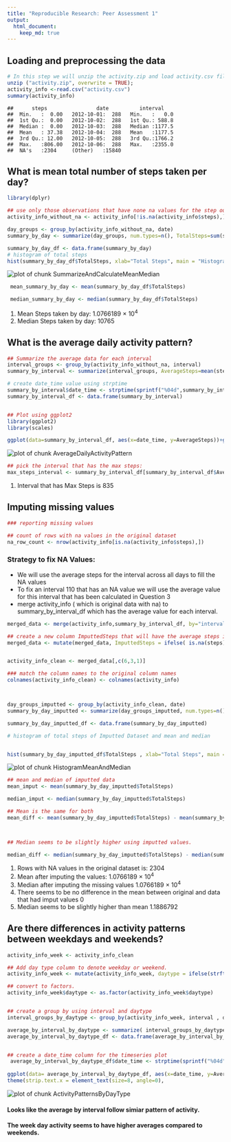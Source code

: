 ```yaml
---
title: "Reproducible Research: Peer Assessment 1"
output: 
  html_document:
    keep_md: true
---
```



## Loading and preprocessing the data


```r
# In this step we will unzip the activity.zip and load activity.csv file 
unzip ("activity.zip", overwrite = TRUE);
activity_info <-read.csv("activity.csv")
summary(activity_info)
```

```
##      steps                date          interval     
##  Min.   :  0.00   2012-10-01:  288   Min.   :   0.0  
##  1st Qu.:  0.00   2012-10-02:  288   1st Qu.: 588.8  
##  Median :  0.00   2012-10-03:  288   Median :1177.5  
##  Mean   : 37.38   2012-10-04:  288   Mean   :1177.5  
##  3rd Qu.: 12.00   2012-10-05:  288   3rd Qu.:1766.2  
##  Max.   :806.00   2012-10-06:  288   Max.   :2355.0  
##  NA's   :2304     (Other)   :15840
```



## What is mean total number of steps taken per day?

```r
library(dplyr)

## use only those observations that have none na values for the step out
activity_info_without_na <- activity_info[!is.na(activity_info$steps),]

day_groups <- group_by(activity_info_without_na, date)
summary_by_day <- summarize(day_groups, num.types=n(), TotalSteps=sum(steps))

summary_by_day_df <- data.frame(summary_by_day)
# histogram of total steps
hist(summary_by_day_df$TotalSteps, xlab="Total Steps", main = "Histogram of Total Steps")
```

![plot of chunk SummarizeAndCalculateMeanMedian](figure/SummarizeAndCalculateMeanMedian-1.png) 

```r
 mean_summary_by_day <- mean(summary_by_day_df$TotalSteps)

 median_summary_by_day <- median(summary_by_day_df$TotalSteps)
```

1. Mean Steps taken by day: 1.0766189 &times; 10<sup>4</sup>
2. Median Steps taken by day: 10765


## What is the average daily activity pattern?


```r
## Summarize the average data for each interval
interval_groups <- group_by(activity_info_without_na, interval)
summary_by_interval <- summarize(interval_groups, AverageSteps=mean(steps))

# create date_time value using strptime
summary_by_interval$date_time <- strptime(sprintf("%04d",summary_by_interval$interval), "%H%M")
summary_by_interval_df <- data.frame(summary_by_interval)


## Plot using ggplot2
library(ggplot2)
library(scales)

ggplot(data=summary_by_interval_df, aes(x=date_time, y=AverageSteps))+geom_line(color="blue") + xlab("Interval") + ylab("Average Steps") + ggtitle("Average Steps for each Time Interval")  + scale_x_datetime(labels = date_format("%H:%M"),breaks = "4 hour")
```

![plot of chunk AverageDailyActivityPattern](figure/AverageDailyActivityPattern-1.png) 

```r
## pick the interval that has the max steps:
max_steps_interval <- summary_by_interval_df[summary_by_interval_df$AverageSteps == max(summary_by_interval_df$AverageSteps),1] 
```

1. Interval that has Max Steps is 835


## Imputing missing values


```r
### reporting missing values

## count of rows with na values in the original dataset
na_row_count <- nrow(activity_info[is.na(activity_info$steps),])
```
### Strategy to fix NA Values:
 * We will use the average steps for the interval across all days to fill the NA values
 * To fix an interval 110 that has an NA value we will use the average value for this interval that has been calculated in Question 3
 * merge activity_info ( which is original data with na) to summary_by_interval_df which has the average value for each interval.


```r
merged_data <- merge(activity_info,summary_by_interval_df, by="interval")

## create a new column ImputtedSteps that will have the average steps if actual steps is na
merged_data <- mutate(merged_data, ImputtedSteps = ifelse( is.na(steps) , AverageSteps ,steps))


activity_info_clean <- merged_data[,c(6,3,1)]

### match the column names to the original column names
colnames(activity_info_clean) <- colnames(activity_info)



day_groups_imputted <- group_by(activity_info_clean, date)
summary_by_day_imputted <- summarize(day_groups_imputted, num.types=n(), TotalSteps=sum(steps))

summary_by_day_imputted_df <- data.frame(summary_by_day_imputted) 
```


```r
# histogram of total steps of Imputted Dataset and mean and median


hist(summary_by_day_imputted_df$TotalSteps , xlab="Total Steps", main = "Histogram of Total Steps from Imputted Dataset")
```

![plot of chunk HistogramMeanAndMedian](figure/HistogramMeanAndMedian-1.png) 

```r
## mean and median of imputted data
mean_imput <- mean(summary_by_day_imputted$TotalSteps)

median_imput <- median(summary_by_day_imputted$TotalSteps)

## Mean is the same for both
mean_diff <- mean(summary_by_day_imputted$TotalSteps) - mean(summary_by_day$TotalSteps)



## Median seems to be slightly higher using imputted values.

median_diff <- median(summary_by_day_imputted$TotalSteps) - median(summary_by_day$TotalSteps)
```

1. Rows with NA values in the original dataset is: 2304
2. Mean after imputing the values: 1.0766189 &times; 10<sup>4</sup>
3. Median after imputing the missing values 1.0766189 &times; 10<sup>4</sup>
4. There seems to be no difference in the mean between original and data that had imput values 0
5. Median seems to be slightly higher than mean 1.1886792






## Are there differences in activity patterns between weekdays and weekends?


```r
activity_info_week <- activity_info_clean

## Add day type column to denote weekday or weekend.
activity_info_week <- mutate(activity_info_week, daytype = ifelse(strftime(strptime(date, "%Y-%m-%d"), "%u") > 5, "weekend", "weekday"))

## convert to factors.
activity_info_week$daytype <- as.factor(activity_info_week$daytype)


## create a group by using interval and daytype
interval_groups_by_daytype <- group_by(activity_info_week, interval , daytype)

average_by_interval_by_daytype <- summarize( interval_groups_by_daytype, AverageSteps=mean(steps))
average_by_interval_by_daytype_df <- data.frame(average_by_interval_by_daytype)


## create a date_time column for the timeseries plot
 average_by_interval_by_daytype_df$date_time <- strptime(sprintf("%04d",average_by_interval_by_daytype_df$interval), "%H%M")
 
ggplot(data= average_by_interval_by_daytype_df, aes(x=date_time, y=AverageSteps)) + geom_line(color="blue") + facet_grid (  daytype ~ .) + xlab("Interval") + ylab("Average Steps") + ggtitle("Average Steps for each Time Interval By Day Type (Week Day/WeekEnd")  + scale_x_datetime(labels = date_format("%H:%M"),breaks = "4 hour") +
theme(strip.text.x = element_text(size=8, angle=0),                                                                                                                                                                  strip.background = element_rect(colour="red", fill="#CCCCFF"))
```

![plot of chunk ActivityPatternsByDayType](figure/ActivityPatternsByDayType-1.png) 

#### Looks like the average by interval follow simiar pattern of activity. 
#### The week day activity seems to have higher averages compared to weekends.
